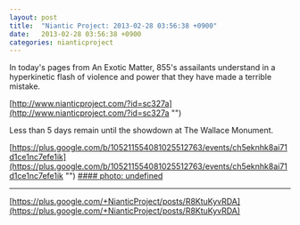 ```yaml
---
layout: post
title:  "Niantic Project: 2013-02-28 03:56:38 +0900"
date:   2013-02-28 03:56:38 +0900
categories: nianticproject
---
```

In today's pages from An Exotic Matter, 855's assailants understand in a hyperkinetic flash of violence and power that they have made a terrible mistake.

[http://www.nianticproject.com/?id=sc327a](http://www.nianticproject.com/?id=sc327a "")

Less than 5 days remain until the showdown at The Wallace Monument. 

[https://plus.google.com/b/105211554081025512763/events/ch5eknhk8ai71d1ce1nc7efe1ik](https://plus.google.com/b/105211554081025512763/events/ch5eknhk8ai71d1ce1nc7efe1ik "")
[#### photo: undefined](https://lh6.googleusercontent.com/-ajY2djwl0sc/US5Wi2QEYOI/AAAAAAAAc3g/zfTuG8lQruU/w1200-h1553/exotic28.png "")
- - -
[https://plus.google.com/+NianticProject/posts/R8KtuKyvRDA](https://plus.google.com/+NianticProject/posts/R8KtuKyvRDA)
